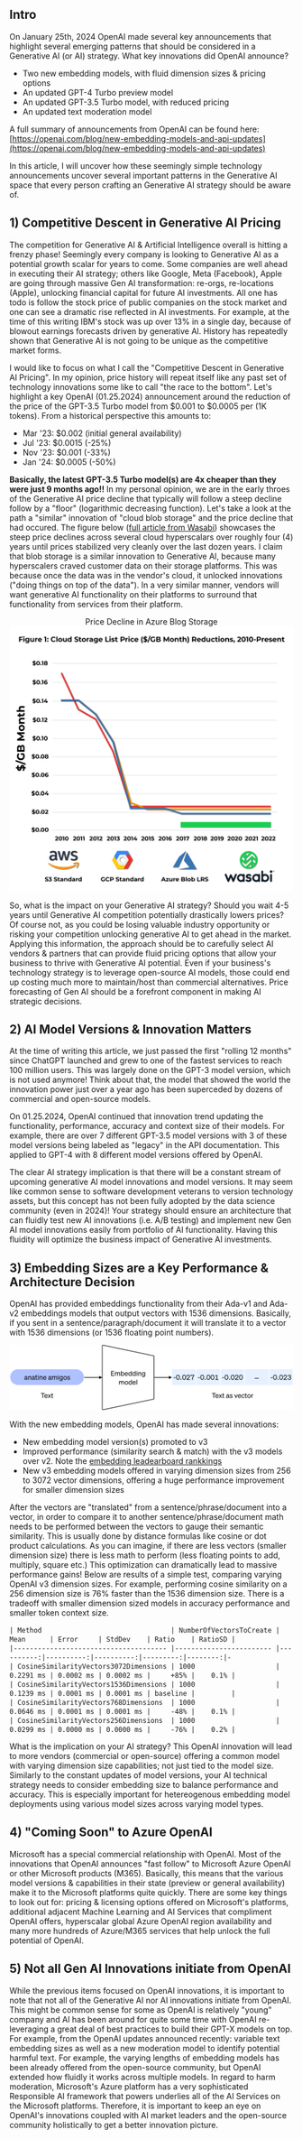 ## Intro

On January 25th, 2024 OpenAI made several key announcements that highlight several emerging patterns that should be considered in a Generative AI (or AI) strategy. What key innovations did OpenAI announce?  

- Two new embedding models, with fluid dimension sizes & pricing options  
- An updated GPT-4 Turbo preview model  
- An updated GPT-3.5 Turbo model, with reduced pricing  
- An updated text moderation model  

A full summary of announcements from OpenAI can be found here: [https://openai.com/blog/new-embedding-models-and-api-updates](https://openai.com/blog/new-embedding-models-and-api-updates)

In this article, I will uncover how these seemingly simple technology announcements uncover several important patterns in the Generative AI space that every person crafting an Generative AI strategy should be aware of.


## 1) Competitive Descent in Generative AI Pricing

The competition for Generative AI & Artificial Intelligence overall is hitting a frenzy phase! Seemingly every company is looking to Generative AI as a potential growth scalar for years to come. Some companies are well ahead in executing their AI strategy; others like Google, Meta (Facebook), Apple are going through massive Gen AI transformation: re-orgs, re-locations (Apple), unlocking financial capital for future AI investments. All one has todo is follow the stock price of public companies on the stock market and one can see a dramatic rise reflected in AI investments. For example, at the time of this writing IBM's stock was up over 13% in a single day, because of blowout earnings forecasts driven by generative AI. History has repeatedly shown that Generative AI is not going to be unique as the competitive market forms.

I would like to focus on what I call the "Competitive Descent in Generative AI Pricing". In my opinion, price history will repeat itself like any past set of technology innovations some like to call "the race to the bottom". Let's highlight a key OpenAI (01.25.2024) announcement around the reduction of the price of the GPT-3.5 Turbo model from $0.001 to $0.0005 per (1K tokens). From a historical perspective this amounts to:  
- Mar '23: $0.002 (initial general availability)  
- Jul '23: $0.0015 (-25%)  
- Nov '23: $0.001 (-33%)  
- Jan '24: $0.0005 (-50%)

**Basically, the latest GPT-3.5 Turbo model(s) are 4x cheaper than they were just 9 months ago!!** In my personal opinion, we are in the early throes of the Generative AI price decline that typically will follow a steep decline follow by a "floor" (logarithmic decreasing function).  Let's take a look at the path a "similar" innovation of "cloud blob storage" and the price decline that had occured. The figure below ([full article from Wasabi](https://wasabi.com/industry/cloud-storage-fee-inflation/)) showcases the steep price declines across several cloud hyperscalars over roughly four (4) years until prices stabilized very cleanly over the last dozen years. I claim that blob storage is a similar innovation to Generative AI, because many hyperscalers craved customer data on their storage platforms. This was because once the data was in the vendor's cloud, it unlocked innovations ("doing things on top of the data"). In a very similar manner, vendors will want generative AI functionality on their platforms to surround that functionality from services from their platform.  
<p align="center" width="100%">
    Price Decline in Azure Blog Storage<br>
    <img src="https://github.com/bartczernicki/Articles/blob/main/20240128-OptimizeGenerativeAIStrategyEssentialInsightsFromOpenAIAnnouncements/Images/ReductionsInCloudStoragePricing.png?raw=true" width="600"/>
</p>
So, what is the impact on your Generative AI strategy? Should you wait 4-5 years until Generative AI competition potentially drastically lowers prices? Of course not, as you could be losing valuable industry opportunity or risking your competition unlocking generative AI to get ahead in the market. Applying this information, the approach should be to carefully select AI vendors & partners that can provide fluid pricing options that allow your business to thrive with Generative AI potential. Even if your business's technology strategy is to leverage open-source AI models, those could end up costing much more to maintain/host than commercial alternatives. Price forecasting of Gen AI should be a forefront component in making AI strategic decisions.  


## 2) AI Model Versions & Innovation Matters  

At the time of writing this article, we just passed the first "rolling 12 months" since ChatGPT launched and grew to one of the fastest services to reach 100 million users. This was largely done on the GPT-3 model version, which is not used anymore! Think about that, the model that showed the world the innovation power just over a year ago has been superceded by dozens of commercial and open-source models.

On 01.25.2024, OpenAI continued that innovation trend updating the functionality, performance, accuracy and context size of their models. For example, there are over 7 different GPT-3.5 model versions with 3 of these model versions being labeled as "legacy" in the API documentation. This applied to GPT-4 with 8 different model versions offered by OpenAI.

The clear AI strategy implication is that there will be a constant stream of upcoming generative AI model innovations and model versions. It may seem like common sense to software development veterans to version technology assets, but this concept has not been fully adopted by the data science community (even in 2024)! Your strategy should ensure an architecture that can fluidly test new AI innovations (i.e. A/B testing) and implement new Gen AI model innovations easily from portfolio of AI functionality. Having this fluidity will optimize the business impact of Generative AI investments.


## 3) Embedding Sizes are a Key Performance & Architecture Decision  

OpenAI has provided embeddings functionality from their Ada-v1 and Ada-v2 embeddings models that output vectors with 1536 dimensions. Basically, if you sent in a sentence/paragraph/document it will translate it to a vector with 1536 dimensions (or 1536 floating point numbers).  

![Vector Translation](https://raw.githubusercontent.com/bartczernicki/Articles/ff9437889bb586828e22cdcf910da7cb623fde10/20240128-OptimizeGenerativeAIStrategyEssentialInsightsFromOpenAIAnnouncements/Images/vectors-1.svg)  

With the new embedding models, OpenAI has made several innovations:
- New embedding model version(s) promoted to v3  
- Improved performance (similarity search & match) with the v3 models over v2. Note the [embedding leadearboard rankkings](https://huggingface.co/spaces/mteb/leaderboard)  
- New v3 embedding models offered in varying dimension sizes from 256 to 3072 vector dimensions, offering a huge performance improvement for smaller dimension sizes  

After the vectors are "translated" from a sentence/phrase/document into a vector, in order to compare it to another sentence/phrase/document math needs to be performed between the vectors to gauge their semantic similarity. This is usually done by distance formulas like cosine or dot product calculations. As you can imagine, if there are less vectors (smaller dimension size) there is less math to perform (less floating points to add, multiply, square etc.) This optimization can dramatically lead to massive performance gains! Below are results of a simple test, comparing varying OpenAI v3 dimension sizes. For example, performing cosine similarity on a 256 dimension size is 76% faster than the 1536 dimension size. There is a tradeoff with smaller dimension sized models in accuracy performance and smaller token context size.

```
| Method                                | NumberOfVectorsToCreate | Mean      | Error     | StdDev    | Ratio    | RatioSD | 
|-------------------------------------- |------------------------ |----------:|----------:|----------:|---------:|--------:|-
| CosineSimilarityVectors3072Dimensions | 1000                    | 0.2291 ms | 0.0002 ms | 0.0002 ms |     +85% |    0.1% | 
| CosineSimilarityVectors1536Dimensions | 1000                    | 0.1239 ms | 0.0001 ms | 0.0001 ms | baseline |         | 
| CosineSimilarityVectors768Dimensions  | 1000                    | 0.0646 ms | 0.0001 ms | 0.0001 ms |     -48% |    0.1% | 
| CosineSimilarityVectors256Dimensions  | 1000                    | 0.0299 ms | 0.0000 ms | 0.0000 ms |     -76% |    0.2% | 
```

What is the implication on your AI strategy? This OpenAI innovation will lead to more vendors (commercial or open-source) offering a common model with varying dimension size capabilities; not just tied to the model size. Similarly to the constant updates of model versions, your AI technical strategy needs to consider embedding size to balance performance and accuracy. This is especially important for hetereogenous embedding model deployments using various model sizes across varying model types.

## 4) "Coming Soon" to Azure OpenAI  

Microsoft has a special commercial relationship with OpenAI. Most of the innovations that OpenAI announces "fast follow" to Microsoft Azure OpenAI or other Microsoft products (M365). Basically, this means that the various model versions & capabilities in their state (preview or general availability) make it to the Microsoft platforms quite quickly. There are some key things to look out for: pricing & licensing options offered on Microsoft's platforms, additional adjacent Machine Learning and AI Services that compliment OpenAI offers, hyperscalar global Azure OpenAI region availability and many more hundreds of Azure/M365 services that help unlock the full potential of OpenAI.  

## 5) Not all Gen AI Innovations initiate from OpenAI  

While the previous items focused on OpenAI innovations, it is important to note that not all of the Generative AI nor AI innovations initiate from OpenAI. This might be common sense for some as OpenAI is relatively "young" company and AI has been around for quite some time with OpenAI re-leveraging a great deal of best practices to build their GPT-X models on top. For example, from the OpenAI updates announced recently: variable text embedding sizes as well as a new moderation model to identify potential harmful text. For example, the varying lengths of embedding models has been already offered from the open-source community, but OpenAI extended how fluidly it works across multiple models. In regard to harm moderation, Microsoft's Azure platform has a very sophisticated Responsible AI framework that powers underlies all of the AI Services on the Microsoft platforms. Therefore, it is important to keep an eye on OpenAI's innovations coupled with AI market leaders and the open-source community holistically to get a better innovation picture.
